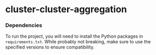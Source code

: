# cluster-cluster-aggregation

### Dependencies

To run the project, you will need to install the Python packages in `requirements.txt`. While probably not breaking, make sure to use the specified versions to ensure compatibility.
